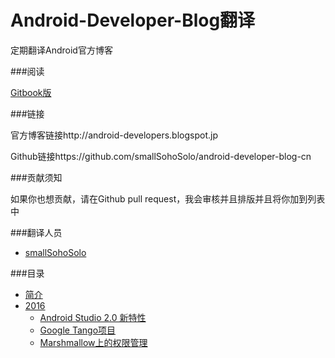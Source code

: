 Android-Developer-Blog翻译
=======
定期翻译Android官方博客

###阅读

[Gitbook版](https://www.gitbook.com/book/smallsohosolo/android-developer-blog-cn/details)

###链接

官方博客链接http://android-developers.blogspot.jp

Github链接https://github.com/smallSohoSolo/android-developer-blog-cn

###贡献须知

如果你也想贡献，请在Github pull request，我会审核并且排版并且将你加到列表中

###翻译人员

- [smallSohoSolo](www.smallsoho.com)

###目录

* [简介](https://smallsohosolo.gitbooks.io/android-developer-blog-cn/content/index.html)
* [2016](https://smallsohosolo.gitbooks.io/android-developer-blog-cn/content/2016/2016.html)
   * [Android Studio 2.0 新特性](https://smallsohosolo.gitbooks.io/android-developer-blog-cn/content/2016/february-05.html)
   * [Google Tango项目](https://smallsohosolo.gitbooks.io/android-developer-blog-cn/content/2016/february-04.html)
   * [Marshmallow上的权限管理](https://smallsohosolo.gitbooks.io/android-developer-blog-cn/content/2016/february-01.html)